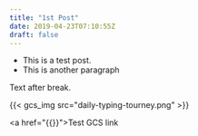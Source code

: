 ```yaml
---
title: "1st Post"
date: 2019-04-23T07:10:55Z
draft: false
---
```


* This is a test post.
* This is another paragraph

<!--more-->

Text after break.

{{< gcs_img src="daily-typing-tourney.png" >}}

<a href="{{<gcs src="com.google.android.inputmethod.latin_8.0.4.236324529-release-arm64-v8a-26800414_minAPI21(arm64-v8a)(nodpi)_apkmirror.com.apk" >}}">Test GCS link</a>
